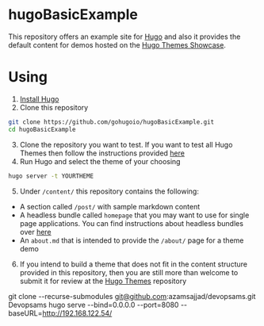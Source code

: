 # hugoBasicExample

This repository offers an example site for [Hugo](https://gohugo.io/) and also it provides the default content for demos hosted on the [Hugo Themes Showcase](https://themes.gohugo.io/).

# Using

1. [Install Hugo](https://gohugo.io/overview/installing/)
2. Clone this repository
```bash
git clone https://github.com/gohugoio/hugoBasicExample.git
cd hugoBasicExample
```
3. Clone the repository you want to test. If you want to test all Hugo Themes then follow the instructions provided [here](https://github.com/gohugoio/hugoThemes#installing-all-themes)
4. Run Hugo and select the theme of your choosing
```bash
hugo server -t YOURTHEME
```
5. Under `/content/` this repository contains the following:
- A section called `/post/` with sample markdown content
- A headless bundle called `homepage` that you may want to use for single page applications. You can find instructions about headless bundles over [here](https://gohugo.io/content-management/page-bundles/#headless-bundle)
- An `about.md` that is intended to provide the `/about/` page for a theme demo
6. If you intend to build a theme that does not fit in the content structure provided in this repository, then you are still more than welcome to submit it for review at the [Hugo Themes](https://github.com/gohugoio/hugoThemes/issues) repository


git clone --recurse-submodules git@github.com:azamsajjad/devopsams.git Devopsams
hugo serve --bind=0.0.0.0 --port=8080 --baseURL=http://192.168.122.54/